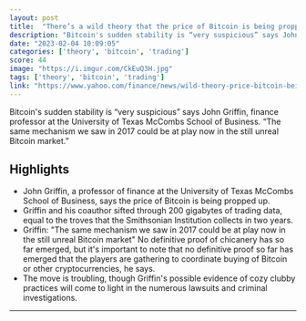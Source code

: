 ```yaml
---
layout: post
title:  "There’s a wild theory that the price of Bitcoin is being propped up—and the academic who proved manipulation in 2017 suspects it may be happening again"
description: "Bitcoin's sudden stability is “very suspicious” says John Griffin, finance professor at the University of Texas McCombs School of Business. “The same mechanism we saw in 2017 could be at play now in the still unreal Bitcoin market.”"
date: "2023-02-04 10:09:05"
categories: ['theory', 'bitcoin', 'trading']
score: 44
image: "https://i.imgur.com/CkEuQ3H.jpg"
tags: ['theory', 'bitcoin', 'trading']
link: "https://www.yahoo.com/finance/news/wild-theory-price-bitcoin-being-110000608.html"
---
```


Bitcoin's sudden stability is “very suspicious” says John Griffin, finance professor at the University of Texas McCombs School of Business. “The same mechanism we saw in 2017 could be at play now in the still unreal Bitcoin market.”

## Highlights

- John Griffin, a professor of finance at the University of Texas McCombs School of Business, says the price of Bitcoin is being propped up.
- Griffin and his coauthor sifted through 200 gigabytes of trading data, equal to the troves that the Smithsonian Institution collects in two years.
- Griffin: "The same mechanism we saw in 2017 could be at play now in the still unreal Bitcoin market" No definitive proof of chicanery has so far emerged, but it's important to note that no definitive proof so far has emerged that the players are gathering to coordinate buying of Bitcoin or other cryptocurrencies, he says.
- The move is troubling, though Griffin's possible evidence of cozy clubby practices will come to light in the numerous lawsuits and criminal investigations.

---
